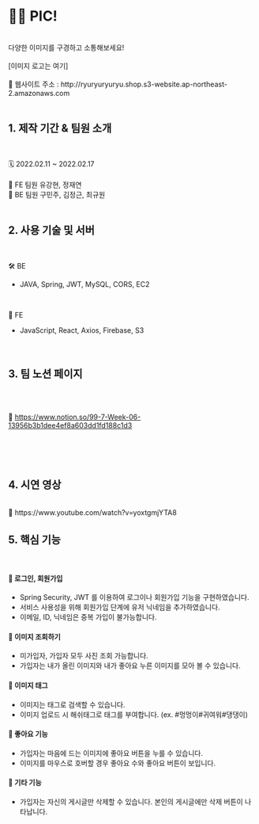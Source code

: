 # 🤳🏻 PIC!

</br>
다양한 이미지를 구경하고 소통해보세요!
</br>
</br>
[이미지 로고는 여기]
</br>
</br>
🔗 웹사이트 주소 : http://ryuryuryuryu.shop.s3-website.ap-northeast-2.amazonaws.com
</br>
</br>

## 1. 제작 기간 & 팀원 소개

</br>

🗓 2022.02.11 ~ 2022.02.17
</br>
</br>
👥 FE 팀원
유강현, 정재연
</br>
👥 BE 팀원
구민주, 김정근, 최규원
</br>
</br>

## 2. 사용 기술 및 서버

</br>

🛠 BE

- JAVA, Spring, JWT, MySQL, CORS, EC2

</br>

🎨 FE

- JavaScript, React, Axios, Firebase, S3
  </br>
  </br>
  </br>

## 3. 팀 노션 페이지

</br>
</br>

🔗 https://www.notion.so/99-7-Week-06-13956b3b1dee4ef8a603dd1fd188c1d3

</br>
</br>
</br>

## 4. 시연 영상

</br>
🔗 https://www.youtube.com/watch?v=yoxtgmjYTA8
</br>

## 5. 핵심 기능

</br>

#### 🔐 로그인, 회원가입

- Spring Security, JWT 를 이용하여 로그이나 회원가입 기능을 구현하였습니다.
- 서비스 사용성을 위해 회원가입 단계에 유저 닉네임을 추가하였습니다.
- 이메일, ID, 닉네임은 중복 가입이 불가능합니다.

#### 👀 이미지 조회하기

- 미가입자, 가입자 모두 사진 조회 가능합니다.
- 가입자는 내가 올린 이미지와 내가 좋아요 누른 이미지를 모아 볼 수 있습니다.

#### 🔖 이미지 태그

- 이미지는 태그로 검색할 수 있습니다.
- 이미지 업로드 시 해쉬태그로 태그를 부여합니다. (ex. #멍멍이#귀여워#댕댕이)

#### 💓 좋아요 기능

- 가입자는 마음에 드는 이미지에 좋아요 버튼을 누를 수 있습니다.
- 이미지를 마우스로 호버할 경우 좋아요 수와 좋아요 버튼이 보입니다.

#### 🎸 기타 기능

- 가입자는 자신의 게시글만 삭제할 수 있습니다. 본인의 게시글에만 삭제 버튼이 나타납니다.
